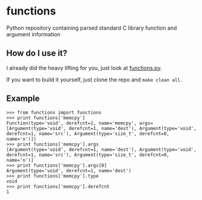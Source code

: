 # functions

Python repository containing parsed standard C library function and argument information

## How do I use it?

I already did the heavy lifting for you, just look at [functions.py][1].

If you want to build it yourself, just clone the repo and `make clean all`.

[1]: https://github.com/zachriggle/functions/blob/master/functions.py

## Example

```
>>> from functions import functions
>>> print functions['memcpy']
Function(type='void', derefcnt=1, name='memcpy', args=[Argument(type='void', derefcnt=1, name='dest'), Argument(type='void', derefcnt=1, name='src'), Argument(type='size_t', derefcnt=0, name='n')])
>>> print functions['memcpy'].args
[Argument(type='void', derefcnt=1, name='dest'), Argument(type='void', derefcnt=1, name='src'), Argument(type='size_t', derefcnt=0, name='n')]
>>> print functions['memcpy'].args[0]
Argument(type='void', derefcnt=1, name='dest')
>>> print functions['memcpy'].type
void
>>> print functions['memcpy'].derefcnt
1
```
